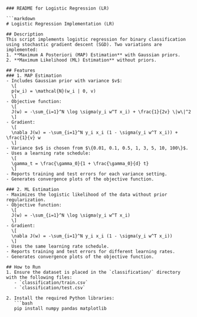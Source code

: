 
```

### README for Logistic Regression (LR)

```markdown
# Logistic Regression Implementation (LR)

## Description
This script implements logistic regression for binary classification using stochastic gradient descent (SGD). Two variations are implemented:
1. **Maximum A Posteriori (MAP) Estimation** with Gaussian priors.
2. **Maximum Likelihood (ML) Estimation** without priors.

## Features
### 1. MAP Estimation
- Includes Gaussian prior with variance $v$:
  \[
  p(w_i) = \mathcal{N}(w_i | 0, v)
  \]
- Objective function:
  \[
  J(w) = -\sum_{i=1}^N \log \sigma(y_i w^T x_i) + \frac{1}{2v} \|w\|^2
  \]
- Gradient:
  \[
  \nabla J(w) = -\sum_{i=1}^N y_i x_i (1 - \sigma(y_i w^T x_i)) + \frac{1}{v} w
  \]
- Variance $v$ is chosen from $\{0.01, 0.1, 0.5, 1, 3, 5, 10, 100\}$.
- Uses a learning rate schedule:
  \[
  \gamma_t = \frac{\gamma_0}{1 + \frac{\gamma_0}{d} t}
  \]
- Reports training and test errors for each variance setting.
- Generates convergence plots of the objective function.

### 2. ML Estimation
- Maximizes the logistic likelihood of the data without prior regularization.
- Objective function:
  \[
  J(w) = -\sum_{i=1}^N \log \sigma(y_i w^T x_i)
  \]
- Gradient:
  \[
  \nabla J(w) = -\sum_{i=1}^N y_i x_i (1 - \sigma(y_i w^T x_i))
  \]
- Uses the same learning rate schedule.
- Reports training and test errors for different learning rates.
- Generates convergence plots of the objective function.

## How to Run
1. Ensure the dataset is placed in the `classification/` directory with the following files:
   - `classification/train.csv`
   - `classification/test.csv`

2. Install the required Python libraries:
   ```bash
   pip install numpy pandas matplotlib
